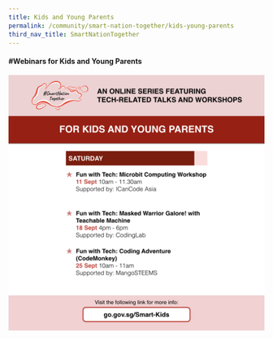 ```yaml
---
title: Kids and Young Parents
permalink: /community/smart-nation-together/kids-young-parents
third_nav_title: SmartNationTogether
---
```

#### **\#Webinars for Kids and Young Parents**  
[![Alt text for image on Isomer site](/images/snt/Kids-sept.jpeg)](https://go.gov.sg/smart-kids)